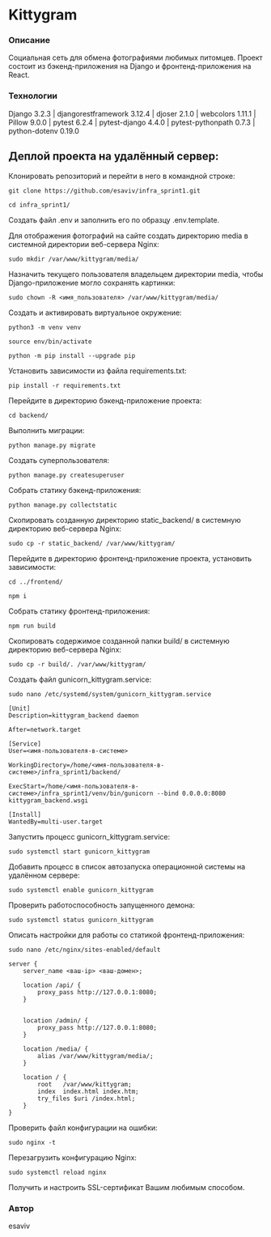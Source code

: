 # Kittygram
### Описание
Cоциальная сеть для обмена фотографиями любимых питомцев. Проект состоит из бэкенд-приложения на Django и фронтенд-приложения на React.
### Технологии
Django 3.2.3 | djangorestframework 3.12.4 | djoser 2.1.0 | webcolors 1.11.1 | Pillow 9.0.0 | pytest 6.2.4 | pytest-django 4.4.0 | pytest-pythonpath 0.7.3 | python-dotenv 0.19.0

## Деплой проекта на удалённый сервер:
Клонировать репозиторий и перейти в него в командной строке:
```
git clone https://github.com/esaviv/infra_sprint1.git
```
```
cd infra_sprint1/
```
Создать файл .env и заполнить его по образцу .env.template.

Для отображения фотографий на сайте создать директорию media в системной директории веб-сервера Nginx:
```
sudo mkdir /var/www/kittygram/media/
```
Назначить текущего пользователя владельцем директории media, чтобы Django-приложение могло сохранять картинки:
```
sudo chown -R <имя_пользователя> /var/www/kittygram/media/
```
Создать и активировать виртуальное окружение:
```
python3 -m venv venv
```
```
source env/bin/activate
```
```
python -m pip install --upgrade pip
```
Установить зависимости из файла requirements.txt:
```
pip install -r requirements.txt
```
Перейдите в директорию бэкенд-приложение проекта:
```
cd backend/
```
Выполнить миграции:
```
python manage.py migrate
```
Создать суперпользователя:
```
python manage.py createsuperuser
```
Собрать статику бэкенд-приложения:
```
python manage.py collectstatic 
```
Скопировать созданную директорию static_backend/ в системную директорию веб-сервера Nginx:
```
sudo cp -r static_backend/ /var/www/kittygram/
```
Перейдите в директорию фронтенд-приложение проекта, установить зависимости:
```
cd ../frontend/
```
```
npm i
```
Собрать статику фронтенд-приложения:
```
npm run build 
```
Скопировать содержимое созданной папки build/ в системную директорию веб-сервера Nginx:
```
sudo cp -r build/. /var/www/kittygram/
```
Cоздать файл gunicorn_kittygram.service:
```
sudo nano /etc/systemd/system/gunicorn_kittygram.service
```
```
[Unit]
Description=kittygram_backend daemon 

After=network.target 

[Service]
User=<имя-пользователя-в-системе>

WorkingDirectory=/home/<имя-пользователя-в-системе>/infra_sprint1/backend/

ExecStart=/home/<имя-пользователя-в-системе>/infra_sprint1/venv/bin/gunicorn --bind 0.0.0.0:8080 kittygram_backend.wsgi

[Install]
WantedBy=multi-user.target
```
Запустить процесс gunicorn_kittygram.service:
```
sudo systemctl start gunicorn_kittygram
```
Добавить процесс в список автозапуска операционной системы на удалённом сервере:
```
sudo systemctl enable gunicorn_kittygram
```
Проверить работоспособность запущенного демона:
```
sudo systemctl status gunicorn_kittygram
```
Описать настройки для работы со статикой фронтенд-приложения:
```
sudo nano /etc/nginx/sites-enabled/default 
```
```
server {
    server_name <ваш-ip> <ваш-домен>;

    location /api/ {
        proxy_pass http://127.0.0.1:8080;
    }
    

    location /admin/ {
        proxy_pass http://127.0.0.1:8080;
    }

    location /media/ {
        alias /var/www/kittygram/media/;
    }

    location / {
        root   /var/www/kittygram;
        index  index.html index.htm;
        try_files $uri /index.html;
    }
} 
```
Проверить файл конфигурации на ошибки:
```
sudo nginx -t 
```
Перезагрузить конфигурацию Nginx:
```
sudo systemctl reload nginx 
```
Получить и настроить SSL-сертификат Вашим любимым способом.
### Автор
esaviv
